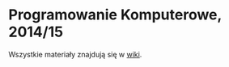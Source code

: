 # Programowanie Komputerowe, 2014/15

Wszystkie materiały znajdują się w [wiki](https://github.com/anagorko/zpk2014/wiki).
